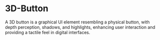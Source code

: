# 3D-Button
 A 3D button is a graphical UI element resembling a physical button, with depth perception, shadows, and highlights, enhancing user interaction and providing a tactile feel in digital interfaces.
